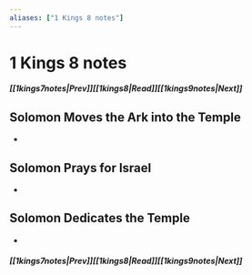 ```yaml
---
aliases: ["1 Kings 8 notes"]
---
```

# 1 Kings 8 notes
##### <span class=arrow-left></span>[[1kings7notes|Prev]]<span class=navigation-separator></span>[[1kings8|Read]]<span class=navigation-separator></span>[[1kings9notes|Next]]<span class=arrow-right></span>
## Solomon Moves the Ark into the Temple
- 
## Solomon Prays for Israel
- 
## Solomon Dedicates the Temple
- 
##### <span class=arrow-left></span>[[1kings7notes|Prev]]<span class=navigation-separator></span>[[1kings8|Read]]<span class=navigation-separator></span>[[1kings9notes|Next]]<span class=arrow-right></span>